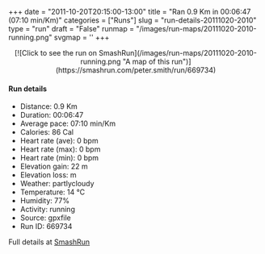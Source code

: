 +++
date = "2011-10-20T20:15:00-13:00"
title = "Ran 0.9 Km in 00:06:47 (07:10 min/Km)"
categories = ["Runs"]
slug = "run-details-20111020-2010"
type = "run"
draft = "False"
runmap = "/images/run-maps/20111020-2010-running.png"
svgmap = '<polyline points="44 88, 46 84, 48 81, 49 77, 52 73, 54 71, 57 64, 58 61, 59 57, 67 44, 70 37, 71 29, 72 22, 74 15, 49 1, 47 1, 36 0, 33 0, 30 1, 27 7, 27 17, 28 18, 30 25, 36 31, 39 33, 45 37, 48 44, 58 51, 58 54, 56 59, 54 65, 53 70, 52 77, 50 81, 47 86, 44 90, 41 93, 38 100">'
+++



<!--more-->

<center>
[![Click to see the run on SmashRun](/images/run-maps/20111020-2010-running.png "A map of this run")](https://smashrun.com/peter.smith/run/669734)
</center>

#### Run details

* Distance: 0.9 Km
* Duration: 00:06:47
* Average pace: 07:10 min/Km
* Calories: 86 Cal
* Heart rate (ave): 0 bpm
* Heart rate (max): 0 bpm
* Heart rate (min): 0 bpm
* Elevation gain: 22 m
* Elevation loss:  m
* Weather: partlycloudy
* Temperature: 14 &deg;C
* Humidity: 77%
* Activity: running
* Source: gpxfile
* Run ID: 669734

Full details at [SmashRun](https://smashrun.com/peter.smith/run/669734)